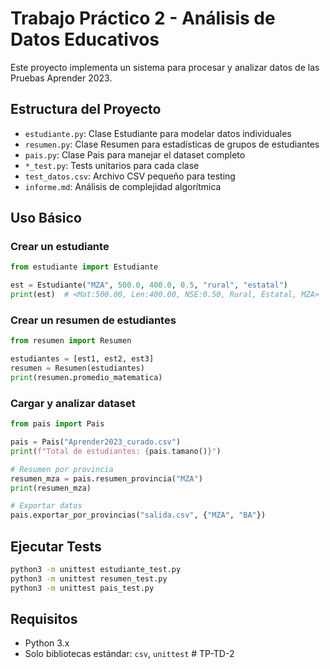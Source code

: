 # Trabajo Práctico 2 - Análisis de Datos Educativos

Este proyecto implementa un sistema para procesar y analizar datos de las Pruebas Aprender 2023.

## Estructura del Proyecto

- `estudiante.py`: Clase Estudiante para modelar datos individuales
- `resumen.py`: Clase Resumen para estadísticas de grupos de estudiantes
- `pais.py`: Clase Pais para manejar el dataset completo
- `*_test.py`: Tests unitarios para cada clase
- `test_datos.csv`: Archivo CSV pequeño para testing
- `informe.md`: Análisis de complejidad algorítmica

## Uso Básico

### Crear un estudiante
```python
from estudiante import Estudiante

est = Estudiante("MZA", 500.0, 400.0, 0.5, "rural", "estatal")
print(est)  # <Mat:500.00, Len:400.00, NSE:0.50, Rural, Estatal, MZA>
```

### Crear un resumen de estudiantes
```python
from resumen import Resumen

estudiantes = [est1, est2, est3]
resumen = Resumen(estudiantes)
print(resumen.promedio_matematica)
```

### Cargar y analizar dataset
```python
from pais import Pais

pais = Pais("Aprender2023_curado.csv")
print(f"Total de estudiantes: {pais.tamano()}")

# Resumen por provincia
resumen_mza = pais.resumen_provincia("MZA")
print(resumen_mza)

# Exportar datos
pais.exportar_por_provincias("salida.csv", {"MZA", "BA"})
```

## Ejecutar Tests

```bash
python3 -m unittest estudiante_test.py
python3 -m unittest resumen_test.py
python3 -m unittest pais_test.py
```

## Requisitos

- Python 3.x
- Solo bibliotecas estándar: `csv`, `unittest` # TP-TD-2
